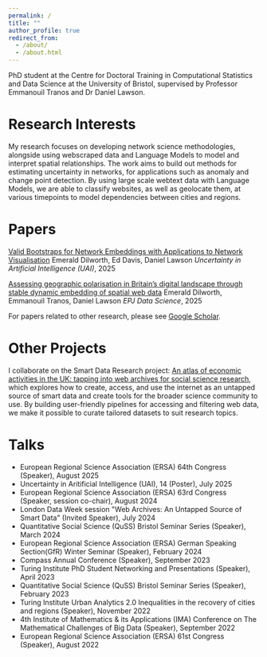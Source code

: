 ```yaml
---
permalink: /
title: ""
author_profile: true
redirect_from: 
  - /about/
  - /about.html
---
```


PhD student at the Centre for Doctoral Training in Computational Statistics and Data Science at the University of Bristol, supervised by Professor Emmanouil Tranos and Dr Daniel Lawson.

**Research Interests**
======
My research focuses on developing network science methodologies, alongside using webscraped data and Language Models to model and interpret spatial relationships. The work aims to build out methods for estimating uncertainty in networks, for applications such as anomaly and change point detection. By using large scale webtext data with Language Models, we are able to classify websites, as well as geolocate them, at various timepoints to model dependencies between cities and regions. 


**Papers**
======
[Valid Bootstraps for Network Embeddings with Applications to Network Visualisation](https://arxiv.org/abs/2410.20895) Emerald Dilworth, Ed Davis, Daniel Lawson _Uncertainty in Artificial Intelligence (UAI)_, 2025

[Assessing geographic polarisation in Britain’s digital landscape through stable dynamic embedding of spatial web data](https://doi.org/10.1140/epjds/s13688-025-00537-x) Emerald Dilworth, Emmanouil Tranos, Daniel Lawson _EPJ Data Science_, 2025

For papers related to other research, please see [Google Scholar](https://scholar.google.com/citations?user=9Jz4MnIAAAAJ&hl=en). 


**Other Projects**
======
I collaborate on the Smart Data Research project: [An atlas of economic activities in the UK: tapping into web archives for social science research](https://www.sdruk.ukri.org/2024/05/21/funding-new-smart-data-research/), which explores how to create, access, and use the internet as an untapped source of smart data and create tools for the broader science community to use. By building user-friendly pipelines for accessing and filtering web data, we make it possible to curate tailored datasets to suit research topics.


**Talks**
======
* European Regional Science Association (ERSA) 64th Congress (Speaker), August 2025
* Uncertainty in Aritificial Intelligence (UAI), 14 (Poster), July 2025
* European Regional Science Association (ERSA) 63rd Congress (Speaker, session co-chair), August 2024
* London Data Week session "Web Archives: An Untapped Source of Smart Data" (Invited Speaker), July 2024
* Quantitative Social Science (QuSS) Bristol Seminar Series (Speaker), March 2024
* European Regional Science Association (ERSA) German Speaking Section(GfR) Winter Seminar (Speaker), February 2024
* Compass Annual Conference (Speaker), September 2023
* Turing Institute PhD Student Networking and Presentations (Speaker), April 2023
* Quantitative Social Science (QuSS) Bristol Seminar Series (Speaker), February 2023
* Turing Institute Urban Analytics 2.0 Inequalities in the recovery of cities and regions (Speaker), November 2022
* 4th Institute of Mathematics & its Applications (IMA) Conference on The Mathematical Challenges of Big Data (Speaker), September 2022
* European Regional Science Association (ERSA) 61st Congress (Speaker), August 2022
  
